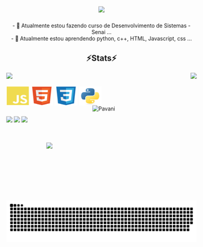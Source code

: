 <h1 align="center">
<img src="https://readme-typing-svg.herokuapp.com/?font=Righteous&size=35&center=true&vCenter=true&width=500&height=70&duration=4000&lines=olá!+👋;+me+chamo+Gustavo!;" />
</h1>

<div  align="center" >
  - 🔭 Atualmente estou fazendo curso de Desenvolvimento de Sistemas - Senai ...
  <br>
- 🌱 Atualmente estou aprendendo python, c++, HTML, Javascript, css ...
</div>

##

<h2 align="center" >⚡Stats⚡</h2>

<div>
  <img height="180cm" src="https://github-readme-stats.vercel.app/api?username=Pavani9190&theme=gotham&show_icons=true"/> 
  <img height="160cm" src="https://github-readme-stats.vercel.app/api/top-langs/?username=Pavani9190&layout=compact" align="right">
</div>

<div style="display: inline_block"><br>
  <img align="center" alt="Pavani-Js" height="50" width="60" src="https://raw.githubusercontent.com/devicons/devicon/master/icons/javascript/javascript-plain.svg">
  <img align="center" alt="Pavani-HTML" height="50" width="60" src="https://raw.githubusercontent.com/devicons/devicon/master/icons/html5/html5-original.svg">
  <img align="center" alt="Pavani-CSS" height="50" width="60" src="https://raw.githubusercontent.com/devicons/devicon/master/icons/css3/css3-original.svg">
  <img align="center" alt="Pavani-Python" height="50" width="60" src="https://raw.githubusercontent.com/devicons/devicon/master/icons/python/python-original.svg">
  <img align="right" alt="Pavani" height="250" width="260" src="https://media.discordapp.net/attachments/1123394006987051088/1284161199419822100/93dufp.gif?ex=66e59fd0&is=66e44e50&hm=49c40f19a72429b6fe12240641be0de20936d7c52fe9de3e352a2becd901ec60&=&width=600&height=600">
</div>


##
 
<div> 
  <a href="https://instagram.com/pavani.xd" target="_blank"><img src="https://img.shields.io/badge/-Instagram-%23E4405F?style=for-the-badge&logo=instagram&logoColor=white" target="_blank"></a>
 <a href="https://discord.com/channels/@me" target="_blank"><img src="https://img.shields.io/badge/Discord-7289DA?style=for-the-badge&logo=discord&logoColor=white" target="_blank"></a> 
  <a href = "mailto:gutopavani439@gmail.com"><img src="https://img.shields.io/badge/-Gmail-%23333?style=for-the-badge&logo=gmail&logoColor=white" target="_blank"></a>
</div>

<h1 align="center">
<img src="https://readme-typing-svg.herokuapp.com/?font=Righteous&size=35&center=true&vCenter=true&width=500&height=70&duration=4000&lines=obrigado+pela+atenção!;" />
</h1>

<picture>
  <source media="(prefers-color-scheme: dark)" srcset="https://raw.githubusercontent.com/platane/platane/output/github-contribution-grid-snake-dark.svg">
  <source media="(prefers-color-scheme: light)" srcset="https://raw.githubusercontent.com/platane/platane/output/github-contribution-grid-snake.svg">
  <img alt="github contribution grid snake animation" src="https://raw.githubusercontent.com/platane/platane/output/github-contribution-grid-snake.svg">
</picture>
